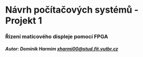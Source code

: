 # Návrh počítačových systémů - Projekt 1
### Řízení maticového displeje pomocí FPGA

##### Autor: Dominik Harmim <xharmi00@stud.fit.vutbr.cz>
